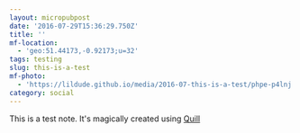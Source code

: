 ```yaml
---
layout: micropubpost
date: '2016-07-29T15:36:29.750Z'
title: ''
mf-location:
  - 'geo:51.44173,-0.92173;u=32'
tags: testing
slug: this-is-a-test
mf-photo:
  - 'https://lildude.github.io/media/2016-07-this-is-a-test/phpe-p4lnj'
category: social
---
```

This is a test note. It&#39;s magically created using [Quill](https://quill.p3k.io)
